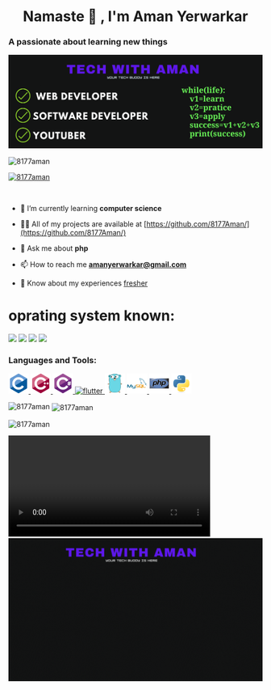 <h1 align="center">Namaste 🙏 , I'm Aman Yerwarkar</h1>
<h3>A passionate about learning new things </h3>
<img src="https://github.com/8177Aman/8177Aman/blob/main/Let's%20Get%20Groovy%20crop.png%20%20(2).png" >

<p align="left"> <img src="https://komarev.com/ghpvc/?username=8177aman&label=Profile%20views&color=0e75b6&style=flat" alt="8177aman" /> </p>

<p align="left"> <a href="https://github.com/ryo-ma/github-profile-trophy"><img src="https://github-profile-trophy.vercel.app/?username=8177aman" alt="8177aman" /></a> </p>

<p align="left"> <a href="https://twitter.com/" target="blank"><img src="https://img.shields.io/twitter/follow/?logo=twitter&style=for-the-badge" alt="" /></a> </p>

- 🌱 I’m currently learning **computer science**

- 👨‍💻 All of my projects are available at [https://github.com/8177Aman/](https://github.com/8177Aman/)

- 💬 Ask me about **php**

- 📫 How to reach me **amanyerwarkar@gmail.com**

- 📄 Know about my experiences [fresher](fresher)

# oprating system known:
  <img src="https://img.shields.io/badge/Windows-0078D6?style=for-the-badge&logo=windows&logoColor=white">
  <img src="https://img.shields.io/badge/Ubuntu-E95420?style=for-the-badge&logo=ubuntu&logoColor=white">
  <img src="https://img.shields.io/badge/iOS-000000?style=for-the-badge&logo=ios&logoColor=white">
  <img src="https://img.shields.io/badge/android-000000?style=for-the-badge&logo=android&logoColor=white">
 


<h3 align="left">Languages and Tools:</h3>
<p align="left"> <a href="https://www.cprogramming.com/" target="_blank"> <img src="https://raw.githubusercontent.com/devicons/devicon/master/icons/c/c-original.svg" alt="c" width="40" height="40"/> </a> <a href="https://www.w3schools.com/cpp/" target="_blank"> <img src="https://raw.githubusercontent.com/devicons/devicon/master/icons/cplusplus/cplusplus-original.svg" alt="cplusplus" width="40" height="40"/> </a> <a href="https://www.w3schools.com/cs/" target="_blank"> <img src="https://raw.githubusercontent.com/devicons/devicon/master/icons/csharp/csharp-original.svg" alt="csharp" width="40" height="40"/> </a> <a href="https://flutter.dev" target="_blank"> <img src="https://www.vectorlogo.zone/logos/flutterio/flutterio-icon.svg" alt="flutter" width="40" height="40"/> </a> <a href="https://golang.org" target="_blank"> <img src="https://raw.githubusercontent.com/devicons/devicon/master/icons/go/go-original.svg" alt="go" width="40" height="40"/> </a> <a href="https://www.mysql.com/" target="_blank"> <img src="https://raw.githubusercontent.com/devicons/devicon/master/icons/mysql/mysql-original-wordmark.svg" alt="mysql" width="40" height="40"/> </a> <a href="https://www.php.net" target="_blank"> <img src="https://raw.githubusercontent.com/devicons/devicon/master/icons/php/php-original.svg" alt="php" width="40" height="40"/> </a> <a href="https://www.python.org" target="_blank"> <img src="https://raw.githubusercontent.com/devicons/devicon/master/icons/python/python-original.svg" alt="python" width="40" height="40"/> </a> </p>

<p><img align="left" src="https://github-readme-stats.vercel.app/api/top-langs?username=8177aman&show_icons=true&locale=en&layout=compact" alt="8177aman" /></p>

<p>&nbsp;<img align="center" src="https://github-readme-stats.vercel.app/api?username=8177aman&show_icons=true&locale=en" alt="8177aman" /></p>

<p><img align="center" src="https://github-readme-streak-stats.herokuapp.com/?user=8177aman&" alt="8177aman" /></p>

<video width="400" controls>
  <source src="https://github.com/8177Aman/8177Aman/blob/main/INTRO.mp4" type="video/mp4">
  <source src="mov_bbb.ogg" type="video/ogg">
  Your browser does not support HTML video.
</video>

<img src="https://github.com/8177Aman/8177Aman/blob/main/Let's%20Get%20Groovy.gif">

